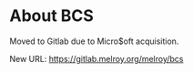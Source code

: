 About BCS
===

Moved to Gitlab due to Micro$oft acquisition.

New URL: https://gitlab.melroy.org/melroy/bcs
